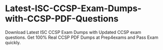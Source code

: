 # Latest-ISC-CCSP-Exam-Dumps-with-CCSP-PDF-Questions
Download Latest ISC CCSP Exam Dumps with Updated CCSP exam questions. Get 100% Real CCSP PDF Dumps at Prep4exams and Pass Exam quickly.
